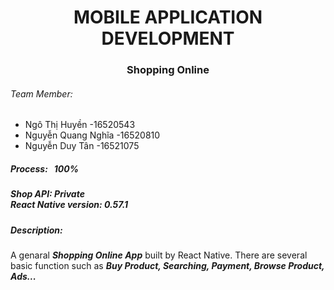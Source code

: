<h1 align="center">MOBILE APPLICATION DEVELOPMENT</h1>
<h3 align="center">Shopping Online</h3>

<h6>Team Member:</h6>

   + Ngô Thị Huyền -16520543
   + Nguyễn Quang Nghĩa -16520810
   + Nguyễn Duy Tân -16521075

<h5>Process: &nbsp 100%</h5> 
<h5>Shop API: Private </br> React Native version: 0.57.1</h5>
<h5>Description:</h5>

<span> A genaral _**Shopping Online App**_ built by React Native. There are several basic function such as _**Buy Product, Searching, Payment, 
Browse Product, Ads...**_ </span>

